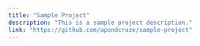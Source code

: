 ```yaml
---
title: "Sample Project"
description: "This is a sample project description."
link: "https://github.com/apondcruze/sample-project"
---
```

